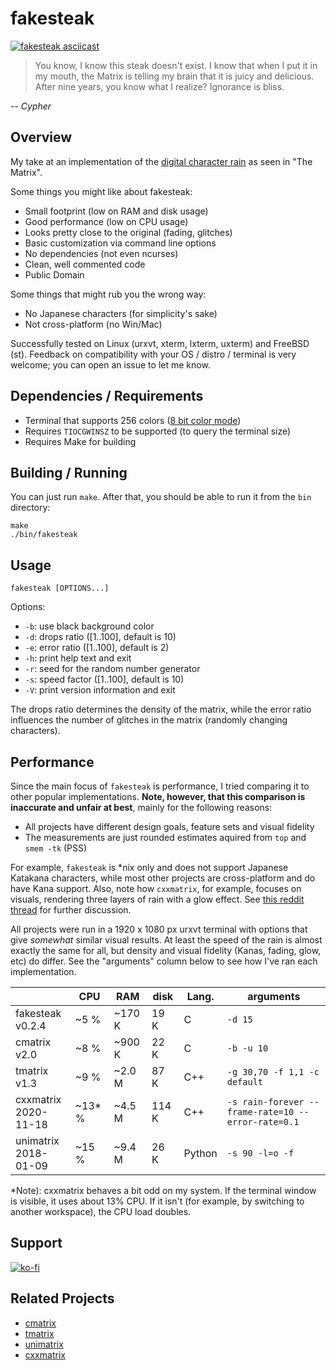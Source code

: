 # fakesteak 

[![fakesteak asciicast](https://asciinema.org/a/z9gykqvDEfmh9aKVlJtu3LOCs.svg)](https://asciinema.org/a/z9gykqvDEfmh9aKVlJtu3LOCs)

> You know, I know this steak doesn't exist. I know that when I put it in my mouth, the Matrix is telling my brain that it is juicy and delicious. After nine years, you know what I realize? Ignorance is bliss.

 -- _Cypher_

## Overview 

My take at an implementation of the [digital character rain](https://en.wikipedia.org/wiki/Matrix_digital_rain) 
as seen in "The Matrix". 

Some things you might like about fakesteak:

 - Small footprint (low on RAM and disk usage)
 - Good performance (low on CPU usage)
 - Looks pretty close to the original (fading, glitches)
 - Basic customization via command line options
 - No dependencies (not even ncurses)
 - Clean, well commented code
 - Public Domain

Some things that might rub you the wrong way:

 - No Japanese characters (for simplicity's sake)
 - Not cross-platform (no Win/Mac)

Successfully tested on Linux (urxvt, xterm, lxterm, uxterm) and FreeBSD (st). 
Feedback on compatibility with your OS / distro / terminal is very welcome; 
you can open an issue to let me know.

## Dependencies / Requirements

- Terminal that supports 256 colors ([8 bit color mode](https://en.wikipedia.org/wiki/ANSI_escape_code#8-bit))
- Requires `TIOCGWINSZ` to be supported (to query the terminal size)
- Requires Make for building

## Building / Running

You can just run `make`. After that, you should be able to run it from the `bin` directory:

    make
    ./bin/fakesteak

## Usage

    fakesteak [OPTIONS...]

Options:

  - `-b`: use black background color
  - `-d`: drops ratio ([1..100], default is 10)
  - `-e`: error ratio ([1..100], default is 2)
  - `-h`: print help text and exit
  - `-r`: seed for the random number generator
  - `-s`: speed factor ([1..100], default is 10)
  - `-V`: print version information and exit

The drops ratio determines the density of the matrix, while the error ratio influences
the number of glitches in the matrix (randomly changing characters). 

## Performance

Since the main focus of `fakesteak` is performance, I tried comparing it to other popular 
implementations. **Note, however, that this comparison is inaccurate and unfair at best**, 
mainly for the following reasons:

- All projects have different design goals, feature sets and visual fidelity
- The measurements are just rounded estimates aquired from `top` and `smem -tk` (PSS)

For example, `fakesteak` is \*nix only and does not support Japanese Katakana characters, 
while most other projects are cross-platform and do have Kana support. Also, note how `cxxmatrix`, 
for example, focuses on visuals, rendering three layers of rain with a glow effect. 
See [this reddit thread](https://www.reddit.com/r/unixporn/comments/ju62xa/oc_fakesteak_yet_another_matrix_rain_generator/gcdu5tl/) 
for further discussion.

All projects were run in a 1920 x 1080 px urxvt terminal with options that give _somewhat_ 
similar visual results. At least the speed of the rain is almost exactly the same for all, 
but density and visual fidelity (Kanas, fading, glow, etc) do differ. See the "arguments" 
column below to see how I've ran each implementation.

|                         | CPU      | RAM    | disk  | Lang.    | arguments                                          |
|-------------------------|----------|--------|-------|----------|----------------------------------------------------|
| fakesteak<br>v0.2.4     |     ~5 % | ~170 K |  19 K | C        | `-d 15`                                            |
|   cmatrix<br>v2.0       |     ~8 % | ~900 K |  22 K | C        | `-b -u 10`                                         |
|   tmatrix<br>v1.3       |     ~9 % | ~2.0 M |  87 K | C++      | `-g 30,70 -f 1,1 -c default`                       |
| cxxmatrix<br>2020-11-18 |  ~13\* % | ~4.5 M | 114 K | C++      | `-s rain-forever --frame-rate=10 --error-rate=0.1` |
| unimatrix<br>2018-01-09 |    ~15 % | ~9.4 M |  26 K | Python   | `-s 90 -l=o -f`                                    |

\*Note): cxxmatrix behaves a bit odd on my system. If the terminal window is visible, 
it uses about 13% CPU. If it isn't (for example, by switching to another workspace), 
the CPU load doubles.

## Support

[![ko-fi](https://www.ko-fi.com/img/githubbutton_sm.svg)](https://ko-fi.com/L3L22BUD8)

## Related Projects

- [cmatrix](https://github.com/abishekvashok/cmatrix)
- [tmatrix](https://github.com/M4444/TMatrix)
- [unimatrix](https://github.com/will8211/unimatrix)
- [cxxmatrix](https://github.com/akinomyoga/cxxmatrix)

